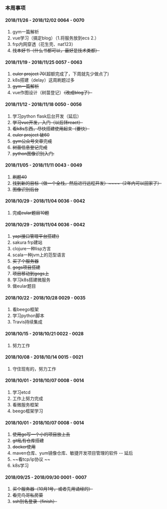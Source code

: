 ### 本周事项

#### 2018/11/26 - 2018/12/02    0064 - 0070
1. gym一篇解析
2. vue学习（搞定blog）（1.将服务放到ecs  2.）
3. frp内网穿透（花生壳、nat123）
4. ~~找本好书（什么书都可以，最好是技术类都）~~


#### 2018/11/19 - 2018/11/25    0057 - 0063
1. ~~euler project 70~~(超额完成了，下周就先少做点了)
2. k8s搭建（delay）这周刷题过多
3. ~~gym一篇解析~~
4. vue作图设计（树苗登记）~~（改成blog了）~~

#### 2018/11/12 - 2018/11/18    0050 - 0056
1. 学习python flask后台开发（延后）
2. ~~学习vue开发，入门（以后转react）~~
3. ~~看k8s东西，尽快搭建使用起来（要快）~~
4. ~~euler project 破60~~
5. ~~gym公众号文章完成~~
6. ~~树苗信息登记完成~~
7. ~~python图像识别入门:~~

#### 2018/11/05 - 2018/11/11    0043 - 0049
1. ~~刷题40~~
2. ~~找到新的目标（做一个全栈，然后进行远程开发）~~~~（2年内可以回家了）~~
3. ~~图像识别后台~~

#### 2018/10/29 - 2018/11/04    0036 - 0042
1. ~~完成eular题目10题~~

#### 2018/10/29 - 2018/11/04    0036 - 0042
1. ~~yapi接口管理平台搭建()~~
2. sakura frp建站
3. clojure一种lisp方言
4. scala一种jvm上的范型语言
5. ~~买了个服务器~~
6. ~~gogs项目搭建~~
7. ~~项目移动到gogs上~~
8. 学习k8s搭建微服务
9. 做eular题目

#### 2018/10/22 - 2018/10/28    0029 - 0035
1. 看beego框架
2. 学习python脚本
3. Travis持续集成

#### 2018/10/15 - 2018/10/21    0022 - 0028
1. 努力工作

#### 2018/10/08 - 2018/10/14    0015 - 0021
1. 守住现有的，努力工作

#### 2018/10/01 - 2018/10/07    0008 - 0014
1. 学习etcd
2. 工作上努力完成
3. 看微服务框架
4. beego框架学习

#### 2018/10/01 - 2018/10/07    0008 - 0014
1. ~~使用go写一个小的项目放上去~~
2. ~~git私有仓库搭建~~
3. ~~docker使用~~
4. maven仓库、yum镜像仓库、敏捷开发项目管理的软件 -- 延后
5. ~~看tcp/ip协议    ~~
6. k8s学习

#### 2018/09/25 - 2018/09/30    0001 - 0007
1. ~~买个服务器（10月1号，或者先用诵经的）~~
3. ~~看完鸟哥私房菜~~
5. ~~ssh别名登录（finish）~~